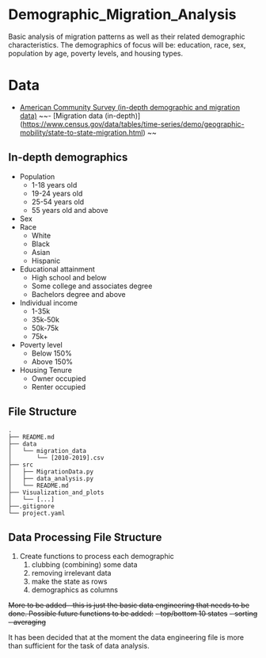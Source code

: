 # Demographic_Migration_Analysis
Basic analysis of migration patterns as well as their related demographic characteristics. The demographics of focus will be: education, race, sex, population by age, poverty levels, and housing types.

# Data
- [American Community Survey (in-depth demographic and migration data)](https://data.census.gov/cedsci/table?t=International%20and%20Domestic%20Migration%3APopulation%20Change%20and%20Components&g=0100000US%240400000&tid=ACSST1Y2019.S0701)
~~- [Migration data (in-depth)] (https://www.census.gov/data/tables/time-series/demo/geographic-mobility/state-to-state-migration.html) ~~

## In-depth demographics
- Population
  - 1-18 years old
  - 19-24 years old
  - 25-54 years old
  - 55 years old and above
- Sex
- Race
  - White
  - Black
  - Asian
  - Hispanic
- Educational attainment
  - High school and below
  - Some college and associates degree
  - Bachelors degree and above
- Individual income
  - 1-35k
  - 35k-50k
  - 50k-75k
  - 75k+
- Poverty level
  - Below 150%
  - Above 150%
- Housing Tenure
  - Owner occupied
  - Renter occupied

## File Structure
```
.
├── README.md
├── data
│   └── migration_data
│       └── [2010-2019].csv
├── src
│   ├── MigrationData.py
│   ├── data_analysis.py
│   └── README.md
├── Visualization_and_plots
│   └── [...]
├──.gitignore
└── project.yaml
```

## Data Processing File Structure
1. Create functions to process each demographic
    1. clubbing (combining) some data
    2. removing irrelevant data
    3. make the state as rows
    4. demographics as columns

~~More to be added--this is just the basic data engineering that needs to be done. Possible future functions to be added:~~
~~- top/bottom 10 states~~
~~- sorting~~
~~- averaging~~ 

It has been decided that at the moment the data engineering file is more than sufficient for the task of data analysis.
